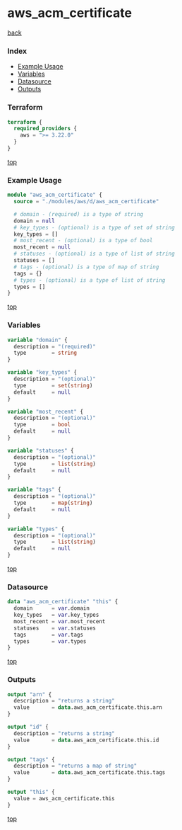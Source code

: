 # aws_acm_certificate

[back](../aws.md)

### Index

- [Example Usage](#example-usage)
- [Variables](#variables)
- [Datasource](#datasource)
- [Outputs](#outputs)

### Terraform

```terraform
terraform {
  required_providers {
    aws = ">= 3.22.0"
  }
}
```

[top](#index)

### Example Usage

```terraform
module "aws_acm_certificate" {
  source = "./modules/aws/d/aws_acm_certificate"

  # domain - (required) is a type of string
  domain = null
  # key_types - (optional) is a type of set of string
  key_types = []
  # most_recent - (optional) is a type of bool
  most_recent = null
  # statuses - (optional) is a type of list of string
  statuses = []
  # tags - (optional) is a type of map of string
  tags = {}
  # types - (optional) is a type of list of string
  types = []
}
```

[top](#index)

### Variables

```terraform
variable "domain" {
  description = "(required)"
  type        = string
}

variable "key_types" {
  description = "(optional)"
  type        = set(string)
  default     = null
}

variable "most_recent" {
  description = "(optional)"
  type        = bool
  default     = null
}

variable "statuses" {
  description = "(optional)"
  type        = list(string)
  default     = null
}

variable "tags" {
  description = "(optional)"
  type        = map(string)
  default     = null
}

variable "types" {
  description = "(optional)"
  type        = list(string)
  default     = null
}
```

[top](#index)

### Datasource

```terraform
data "aws_acm_certificate" "this" {
  domain      = var.domain
  key_types   = var.key_types
  most_recent = var.most_recent
  statuses    = var.statuses
  tags        = var.tags
  types       = var.types
}
```

[top](#index)

### Outputs

```terraform
output "arn" {
  description = "returns a string"
  value       = data.aws_acm_certificate.this.arn
}

output "id" {
  description = "returns a string"
  value       = data.aws_acm_certificate.this.id
}

output "tags" {
  description = "returns a map of string"
  value       = data.aws_acm_certificate.this.tags
}

output "this" {
  value = aws_acm_certificate.this
}
```

[top](#index)